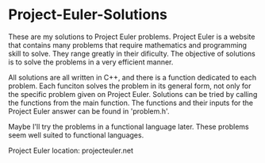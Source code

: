 # Project-Euler-Solutions

These are my solutions to Project Euler problems. Project Euler is a website that contains many problems that require mathematics and programming skill to solve. They range greatly in their dificulty. The objective of solutions is to solve the problems in a very efficient manner.

All solutions are all written in C++, and there is a function dedicated to each problem. Each funciton solves the problem in its general form, not only for the specific problem given on Project Euler. Solutions can be tried by calling the functions from the main function. The functions and their inputs for the Project Euler answer can be found in 'problem.h'.

Maybe I'll try the problems in a functional language later. These problems seem well suited to functional languages.

Project Euler location: projecteuler.net